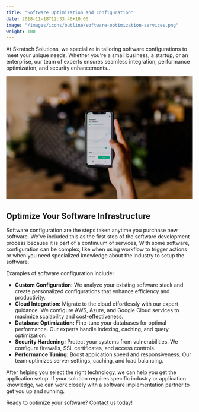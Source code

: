 ```yaml
---
title: "Software Optimization and Configuration"
date: 2018-11-18T12:33:46+10:00
image: "/images/icons/outline/software-optimization-services.png"
weight: 100
---
```


At Skratsch Solutions, we specialize in tailoring software configurations to meet your unique needs. Whether you're a small business, a startup, or an enterprise, our team of experts ensures seamless integration, performance optimization, and security enhancements..

![Accounting Services](/images/austin-distel-nGc5RT2HmF0-unsplash.jpg)

## Optimize Your Software Infrastructure

Software configuration are the steps taken anytime you purchase new software. We've included this as the first step of the software development process because it is part of a continuum of services, With some software, configuration can be complex, like when using workflow to trigger actions or when you need specialized knowledge about the industry to setup the software.

Examples of software configuration include:

* **Custom Configuration:** We analyze your existing software stack and create personalized configurations that enhance efficiency and productivity.
* **Cloud Integration:** Migrate to the cloud effortlessly with our expert guidance. We configure AWS, Azure, and Google Cloud services to maximize scalability and cost-effectiveness.
* **Database Optimization:** Fine-tune your databases for optimal performance. Our experts handle indexing, caching, and query optimization.
* **Security Hardening:** Protect your systems from vulnerabilities. We configure firewalls, SSL certificates, and access controls.
* **Performance Tuning:** Boost application speed and responsiveness. Our team optimizes server settings, caching, and load balancing.

After helping you select the right technology, we can help you get the application setup. If your solution requires specific industry or application knowledge, we can work closely with a software implementation partner to get you up and running.

Ready to optimize your software? [Contact us](/contact) today!
